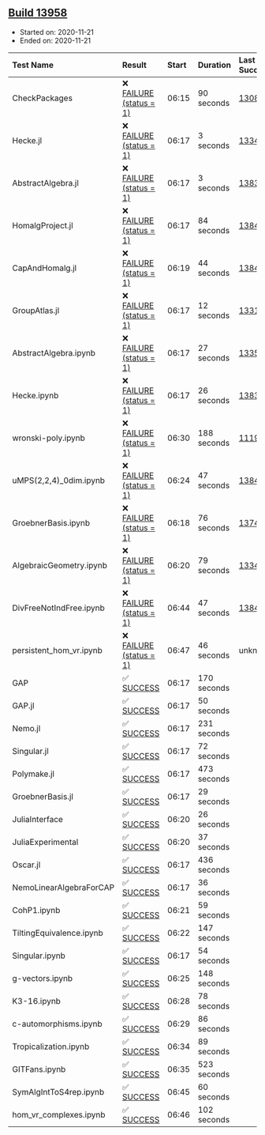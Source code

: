 ## [Build 13958](https://oscarci.mathematik.uni-kl.de/job/oscar/13958/)

* Started on: 2020-11-21
* Ended on: 2020-11-21

| Test Name    | Result | Start | Duration | Last Success | First Failure |
|:-------------|:-------|:------|:---------|:-------------|:--------------|
| CheckPackages | ❌ [FAILURE (status = 1)](https://oscarci.mathematik.uni-kl.de/job/oscar/13958/artifact/logs/build-13958/CheckPackages.log) | 06:15 | 90 seconds | [13085](https://oscarci.mathematik.uni-kl.de/job/oscar/13085/) | [13086](https://oscarci.mathematik.uni-kl.de/job/oscar/13086/) |
| Hecke.jl | ❌ [FAILURE (status = 1)](https://oscarci.mathematik.uni-kl.de/job/oscar/13958/artifact/logs/build-13958/Hecke.jl.log) | 06:17 | 3 seconds | [13341](https://oscarci.mathematik.uni-kl.de/job/oscar/13341/) | [13342](https://oscarci.mathematik.uni-kl.de/job/oscar/13342/) |
| AbstractAlgebra.jl | ❌ [FAILURE (status = 1)](https://oscarci.mathematik.uni-kl.de/job/oscar/13958/artifact/logs/build-13958/AbstractAlgebra.jl.log) | 06:17 | 3 seconds | [13837](https://oscarci.mathematik.uni-kl.de/job/oscar/13837/) | [13838](https://oscarci.mathematik.uni-kl.de/job/oscar/13838/) |
| HomalgProject.jl | ❌ [FAILURE (status = 1)](https://oscarci.mathematik.uni-kl.de/job/oscar/13958/artifact/logs/build-13958/HomalgProject.jl.log) | 06:17 | 84 seconds | [13845](https://oscarci.mathematik.uni-kl.de/job/oscar/13845/) | [13846](https://oscarci.mathematik.uni-kl.de/job/oscar/13846/) |
| CapAndHomalg.jl | ❌ [FAILURE (status = 1)](https://oscarci.mathematik.uni-kl.de/job/oscar/13958/artifact/logs/build-13958/CapAndHomalg.jl.log) | 06:19 | 44 seconds | [13845](https://oscarci.mathematik.uni-kl.de/job/oscar/13845/) | [13846](https://oscarci.mathematik.uni-kl.de/job/oscar/13846/) |
| GroupAtlas.jl | ❌ [FAILURE (status = 1)](https://oscarci.mathematik.uni-kl.de/job/oscar/13958/artifact/logs/build-13958/GroupAtlas.jl.log) | 06:17 | 12 seconds | [13311](https://oscarci.mathematik.uni-kl.de/job/oscar/13311/) | [13312](https://oscarci.mathematik.uni-kl.de/job/oscar/13312/) |
| AbstractAlgebra.ipynb | ❌ [FAILURE (status = 1)](https://oscarci.mathematik.uni-kl.de/job/oscar/13958/artifact/logs/build-13958/AbstractAlgebra.ipynb.log) | 06:17 | 27 seconds | [13355](https://oscarci.mathematik.uni-kl.de/job/oscar/13355/) | [13356](https://oscarci.mathematik.uni-kl.de/job/oscar/13356/) |
| Hecke.ipynb | ❌ [FAILURE (status = 1)](https://oscarci.mathematik.uni-kl.de/job/oscar/13958/artifact/logs/build-13958/Hecke.ipynb.log) | 06:17 | 26 seconds | [13837](https://oscarci.mathematik.uni-kl.de/job/oscar/13837/) | [13838](https://oscarci.mathematik.uni-kl.de/job/oscar/13838/) |
| wronski-poly.ipynb | ❌ [FAILURE (status = 1)](https://oscarci.mathematik.uni-kl.de/job/oscar/13958/artifact/logs/build-13958/wronski-poly.ipynb.log) | 06:30 | 188 seconds | [11192](https://oscarci.mathematik.uni-kl.de/job/oscar/11192/) | [11193](https://oscarci.mathematik.uni-kl.de/job/oscar/11193/) |
| uMPS(2,2,4)_0dim.ipynb | ❌ [FAILURE (status = 1)](https://oscarci.mathematik.uni-kl.de/job/oscar/13958/artifact/logs/build-13958/uMPS-2-2-4-_0dim.ipynb.log) | 06:24 | 47 seconds | [13841](https://oscarci.mathematik.uni-kl.de/job/oscar/13841/) | [13842](https://oscarci.mathematik.uni-kl.de/job/oscar/13842/) |
| GroebnerBasis.ipynb | ❌ [FAILURE (status = 1)](https://oscarci.mathematik.uni-kl.de/job/oscar/13958/artifact/logs/build-13958/GroebnerBasis.ipynb.log) | 06:18 | 76 seconds | [13748](https://oscarci.mathematik.uni-kl.de/job/oscar/13748/) | [13749](https://oscarci.mathematik.uni-kl.de/job/oscar/13749/) |
| AlgebraicGeometry.ipynb | ❌ [FAILURE (status = 1)](https://oscarci.mathematik.uni-kl.de/job/oscar/13958/artifact/logs/build-13958/AlgebraicGeometry.ipynb.log) | 06:20 | 79 seconds | [13341](https://oscarci.mathematik.uni-kl.de/job/oscar/13341/) | [13342](https://oscarci.mathematik.uni-kl.de/job/oscar/13342/) |
| DivFreeNotIndFree.ipynb | ❌ [FAILURE (status = 1)](https://oscarci.mathematik.uni-kl.de/job/oscar/13958/artifact/logs/build-13958/DivFreeNotIndFree.ipynb.log) | 06:44 | 47 seconds | [13845](https://oscarci.mathematik.uni-kl.de/job/oscar/13845/) | [13846](https://oscarci.mathematik.uni-kl.de/job/oscar/13846/) |
| persistent_hom_vr.ipynb | ❌ [FAILURE (status = 1)](https://oscarci.mathematik.uni-kl.de/job/oscar/13958/artifact/logs/build-13958/persistent_hom_vr.ipynb.log) | 06:47 | 46 seconds | unknown | unknown |
| GAP | ✅ [SUCCESS](https://oscarci.mathematik.uni-kl.de/job/oscar/13958/artifact/logs/build-13958/GAP.log) | 06:17 | 170 seconds |  |  |
| GAP.jl | ✅ [SUCCESS](https://oscarci.mathematik.uni-kl.de/job/oscar/13958/artifact/logs/build-13958/GAP.jl.log) | 06:17 | 50 seconds |  |  |
| Nemo.jl | ✅ [SUCCESS](https://oscarci.mathematik.uni-kl.de/job/oscar/13958/artifact/logs/build-13958/Nemo.jl.log) | 06:17 | 231 seconds |  |  |
| Singular.jl | ✅ [SUCCESS](https://oscarci.mathematik.uni-kl.de/job/oscar/13958/artifact/logs/build-13958/Singular.jl.log) | 06:17 | 72 seconds |  |  |
| Polymake.jl | ✅ [SUCCESS](https://oscarci.mathematik.uni-kl.de/job/oscar/13958/artifact/logs/build-13958/Polymake.jl.log) | 06:17 | 473 seconds |  |  |
| GroebnerBasis.jl | ✅ [SUCCESS](https://oscarci.mathematik.uni-kl.de/job/oscar/13958/artifact/logs/build-13958/GroebnerBasis.jl.log) | 06:17 | 29 seconds |  |  |
| JuliaInterface | ✅ [SUCCESS](https://oscarci.mathematik.uni-kl.de/job/oscar/13958/artifact/logs/build-13958/JuliaInterface.log) | 06:20 | 26 seconds |  |  |
| JuliaExperimental | ✅ [SUCCESS](https://oscarci.mathematik.uni-kl.de/job/oscar/13958/artifact/logs/build-13958/JuliaExperimental.log) | 06:20 | 37 seconds |  |  |
| Oscar.jl | ✅ [SUCCESS](https://oscarci.mathematik.uni-kl.de/job/oscar/13958/artifact/logs/build-13958/Oscar.jl.log) | 06:17 | 436 seconds |  |  |
| NemoLinearAlgebraForCAP | ✅ [SUCCESS](https://oscarci.mathematik.uni-kl.de/job/oscar/13958/artifact/logs/build-13958/NemoLinearAlgebraForCAP.log) | 06:17 | 36 seconds |  |  |
| CohP1.ipynb | ✅ [SUCCESS](https://oscarci.mathematik.uni-kl.de/job/oscar/13958/artifact/logs/build-13958/CohP1.ipynb.log) | 06:21 | 59 seconds |  |  |
| TiltingEquivalence.ipynb | ✅ [SUCCESS](https://oscarci.mathematik.uni-kl.de/job/oscar/13958/artifact/logs/build-13958/TiltingEquivalence.ipynb.log) | 06:22 | 147 seconds |  |  |
| Singular.ipynb | ✅ [SUCCESS](https://oscarci.mathematik.uni-kl.de/job/oscar/13958/artifact/logs/build-13958/Singular.ipynb.log) | 06:17 | 54 seconds |  |  |
| g-vectors.ipynb | ✅ [SUCCESS](https://oscarci.mathematik.uni-kl.de/job/oscar/13958/artifact/logs/build-13958/g-vectors.ipynb.log) | 06:25 | 148 seconds |  |  |
| K3-16.ipynb | ✅ [SUCCESS](https://oscarci.mathematik.uni-kl.de/job/oscar/13958/artifact/logs/build-13958/K3-16.ipynb.log) | 06:28 | 78 seconds |  |  |
| c-automorphisms.ipynb | ✅ [SUCCESS](https://oscarci.mathematik.uni-kl.de/job/oscar/13958/artifact/logs/build-13958/c-automorphisms.ipynb.log) | 06:29 | 86 seconds |  |  |
| Tropicalization.ipynb | ✅ [SUCCESS](https://oscarci.mathematik.uni-kl.de/job/oscar/13958/artifact/logs/build-13958/Tropicalization.ipynb.log) | 06:34 | 89 seconds |  |  |
| GITFans.ipynb | ✅ [SUCCESS](https://oscarci.mathematik.uni-kl.de/job/oscar/13958/artifact/logs/build-13958/GITFans.ipynb.log) | 06:35 | 523 seconds |  |  |
| SymAlgIntToS4rep.ipynb | ✅ [SUCCESS](https://oscarci.mathematik.uni-kl.de/job/oscar/13958/artifact/logs/build-13958/SymAlgIntToS4rep.ipynb.log) | 06:45 | 60 seconds |  |  |
| hom_vr_complexes.ipynb | ✅ [SUCCESS](https://oscarci.mathematik.uni-kl.de/job/oscar/13958/artifact/logs/build-13958/hom_vr_complexes.ipynb.log) | 06:46 | 102 seconds |  |  |
